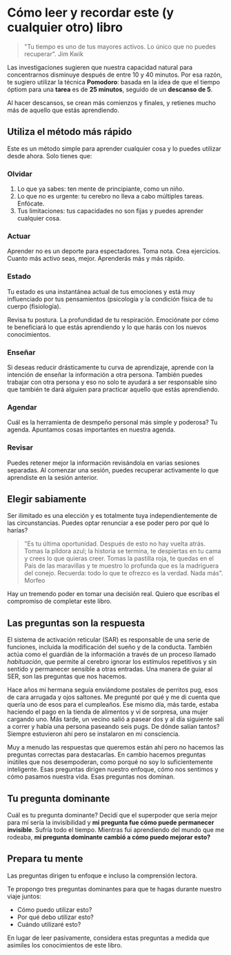 # Cómo leer y recordar este (y cualquier otro) libro

> "Tu tiempo es uno de tus mayores activos. Lo único que no puedes recuperar". Jim Kwik

Las investigaciones sugieren que nuestra capacidad natural para concentrarnos disminuye después de entre 10 y 40 minutos. Por esa razón, te sugiero utilizar la técnica __Pomodoro__: basada en la idea de que el tiempo óptiom para una __tarea__ es de __25 minutos__, seguido de un __descanso de 5__.

Al hacer descansos, se crean más comienzos y finales, y retienes mucho más de aquello que estás aprendiendo.

## Utiliza el método más rápido

Este es un método simple para aprender cualquier cosa y lo puedes utilizar desde ahora. Solo tienes que:

### Olvidar

1. Lo que ya sabes: ten mente de principiante, como un niño.
2. Lo que no es urgente: tu cerebro no lleva a cabo múltiples tareas. Enfócate.
3. Tus limitaciones: tus capacidades no son fijas y puedes aprender cualquier cosa.

### Actuar

Aprender no es un deporte para espectadores. Toma nota. Crea ejercicios. Cuanto más activo seas, mejor. Aprenderás más y más rápido.

### Estado

Tu estado es una instantánea actual de tus emociones y está muy influenciado por tus pensamientos (psicología y la condición física de tu cuerpo (fisiología).

Revisa tu postura. La profundidad de tu respiración. Emociónate por cómo te beneficiará lo que estás aprendiendo y lo que harás con los nuevos conocimientos.

### Enseñar

Si deseas reducir drásticamente tu curva de aprendizaje, aprende con la intención de enseñar la información a otra persona. También puedes trabajar con otra persona y eso no solo te ayudará a ser responsable sino que también te dará alguien para practicar aquello que estás aprendiendo.

### Agendar
 
Cuál es la herramienta de desmpeño personal más simple y poderosa? Tu agenda. Apuntamos cosas importantes en nuestra agenda.

### Revisar

Puedes retener mejor la información revisándola en varias sesiones separadas. Al comenzar una sesión, puedes recuperar activamente lo que aprendiste en la sesión anterior.

## Elegir sabiamente

Ser ilimitado es una elección y es totalmente tuya independientemente de las circunstancias. Puedes optar renunciar a ese poder pero por qué lo harías? 

> "Es tu última oportunidad. Después de esto no hay vuelta atrás. Tomas la píldora azul; la historia se termina, te despiertas en tu cama y crees lo que quieras creer. Tomas la pastilla roja, te quedas en el País de las maravillas y te muestro lo profunda que es la madriguera del conejo. Recuerda: todo lo que te ofrezco es la verdad. Nada más". Morfeo

Hay un tremendo poder en tomar una decisión real. Quiero que escribas el compromiso de completar este libro.

## Las preguntas son la respuesta

El sistema de activación reticular (SAR) es responsable de una serie de funciones, incluida la modificación del sueño y de la conducta. También actúa como el guardián de la información a través de un proceso llamado _habituación_, que permite al cerebro ignorar los estímulos repetitivos y sin sentido y permanecer sensible a otras entradas. Una manera de guiar al SER, son las preguntas que nos hacemos.

Hace años mi hermana seguía enviándome postales de perritos pug, esos de cara arrugada y ojos saltones. Me pregunté por qué y me di cuenta que quería uno de esos para el cumpleaños. Ese mismo día, más tarde, estaba haciendo el pago en la tienda de alimentos y vi de sorpresa, una mujer cargando uno. Más tarde, un vecino salió a pasear dos y al día siguiente salí a correr y había una persona paseando seis pugs. De dónde salían tantos? Siempre estuvieron ahí pero se instalaron en mi consciencia.

Muy a menudo las respuestas que queremos están ahí pero no hacemos las preguntas correctas para destacarlas. En cambio hacemos preguntas inútiles que nos desempoderan, como porqué no soy lo suficientemente inteligente. Esas preguntas dirigen nuestro enfoque, cómo nos sentimos y cómo pasamos nuestra vida. Esas preguntas nos dominan.

## Tu pregunta dominante

Cuál es tu pregunta dominante? Decidí que el superpoder que sería mejor para mí sería la invisibilidad y __mi pregunta fue cómo puede permanecer invisible__. Sufría todo el tiempo. Mientras fui aprendiendo del mundo que me rodeaba, __mi pregunta dominante cambió a cómo puedo mejorar esto?__

## Prepara tu mente

Las preguntas dirigen tu enfoque e incluso la comprensión lectora.

Te propongo tres preguntas dominantes para que te hagas durante nuestro viaje juntos:

- Cómo puedo utilizar esto?
- Por qué debo utilizar esto?
- Cuándo utilizaré esto?

En lugar de leer pasivamente, considera estas preguntas a medida que asimiles los conocimientos de este libro.


